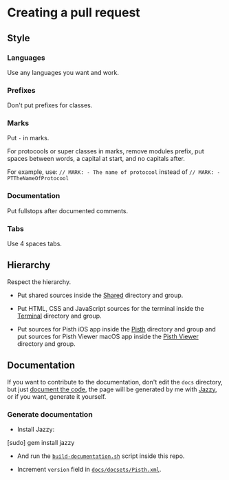 # Creating a pull request

## Style

### Languages
Use any languages you want and work.

### Prefixes
Don't put prefixes for classes.

### Marks
Put `-` in marks.

For protocools or super classes in marks, remove modules prefix, put spaces between words, a capital at start, and no capitals after.

For example, use: `// MARK: - The name of protocool` instead of `// MARK: - PTTheNameOfProtocool`

### Documentation
Put fullstops after documented comments.

### Tabs
Use 4 spaces tabs.

## Hierarchy

Respect the hierarchy.

- Put shared sources inside the [Shared](https://github.com/ColdGrub1384/Pisth/tree/master/Shared) directory and group.

- Put HTML, CSS and JavaScript sources for the terminal inside the [Terminal](https://github.com/ColdGrub1384/Pisth/tree/master/Terminal) directory and group.

- Put sources for Pisth iOS app inside the [Pisth](https://github.com/ColdGrub1384/Pisth/tree/master/Pisth) directory and group and put sources for Pisth Viewer macOS app inside the [Pisth Viewer](https://github.com/ColdGrub1384/Pisth/tree/master/Pisth%20Viewer) directory and group.

## Documentation

If you want to contribute to the documentation, don't edit the `docs` directory, but just [document the code](http://nshipster.com/swift-documentation/), the page will be generated by me with [Jazzy](https://github.com/realm/jazzy), or if you want, generate it yourself.

### Generate documentation

- Install Jazzy:

[sudo] gem install jazzy

- And run the [`build-documentation.sh`](https://github.com/ColdGrub1384/Pisth/blob/master/build-documentation.sh) script inside this repo.

- Increment `version` field in [`docs/docsets/Pisth.xml`](https://github.com/ColdGrub1384/Pisth/blob/master/docs/docsets/Pisth.xml).
